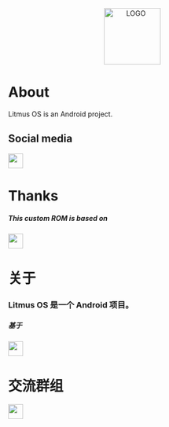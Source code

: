 <div align="center">    
  <img src="https://s1.ax1x.com/2023/04/14/p9SUorR.png" height = "115" alt="LOGO" />
</div>
<div align="center">
</div>

# About
Litmus OS is an Android project.  

## Social media
<p>
  <a href="https://t.me/litmusos_channel"><img src="https://img.shields.io/badge/telegram-%2330A3E6?style=for-the-badge&logo=Telegram&logoColor=%23FFFFFF" height = "30" />
  </a>
</p>

# Thanks
<p>
  <h5>This custom ROM is based on</h5>
  <a href="HTTPS://github.com/pixelexperience"><img src="https://img.shields.io/badge/%20pixel%20experience-%234385F5?style=for-the-badge&logoColor=%23FFFFFF&link=https%3A%2F%2Fgithub.com%2Fpixelexperience%2F%2Fgithub.com%2Fpixelexperience" height = "30" /></a>
</p>

# 关于
### Litmus OS 是一个 Android 项目。
<p>
  <h5>基于</h5>
  <a href="HTTPS://github.com/pixelexperience"><img src="https://img.shields.io/badge/%20pixel%20experience-%234385F5?style=for-the-badge&logoColor=%23FFFFFF&link=https%3A%2F%2Fgithub.com%2Fpixelexperience%2F%2Fgithub.com%2Fpixelexperience" height = "30" /></a>
</p>

# 交流群组</H2>
<p>
  <a href="https://t.me/litmusos_channel"><img src="https://img.shields.io/badge/telegram-%2330A3E6?style=for-the-badge&logo=Telegram&logoColor=%23FFFFFF" height = "30" />
  </a>
</p>

